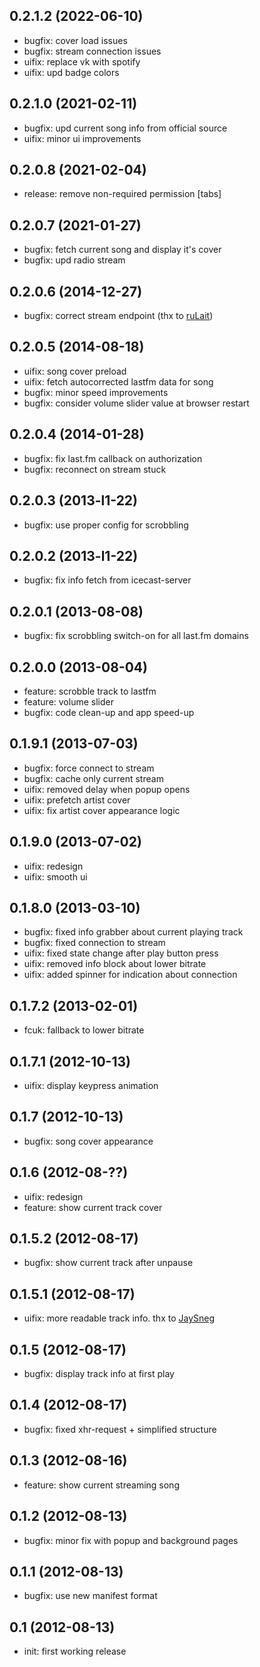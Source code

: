 ## 0.2.1.2 (2022-06-10)

  * bugfix: cover load issues
  * bugfix: stream connection issues
  * uifix: replace vk with spotify
  * uifix: upd badge colors

## 0.2.1.0 (2021-02-11)

  * bugfix: upd current song info from official source
  * uifix: minor ui improvements

## 0.2.0.8 (2021-02-04)

  * release: remove non-required permission [tabs]

## 0.2.0.7 (2021-01-27)

  * bugfix: fetch current song and display it's cover
  * bugfix: upd radio stream

## 0.2.0.6 (2014-12-27)

  * bugfix: correct stream endpoint (thx to [ruLait](https://github.com/ruLait))

## 0.2.0.5 (2014-08-18)

  * uifix: song cover preload
  * uifix: fetch autocorrected lastfm data for song
  * bugfix: minor speed improvements
  * bugfix: consider volume slider value at browser restart

## 0.2.0.4 (2014-01-28)

  * bugfix: fix last.fm callback on authorization
  * bugfix: reconnect on stream stuck

## 0.2.0.3 (2013-l1-22)

  * bugfix: use proper config for scrobbling

## 0.2.0.2 (2013-l1-22)

  * bugfix: fix info fetch from icecast-server

## 0.2.0.1 (2013-08-08)

  * bugfix: fix scrobbling switch-on for all last.fm domains

## 0.2.0.0 (2013-08-04)

  * feature: scrobble track to lastfm
  * feature: volume slider
  * bugfix: code clean-up and app speed-up

## 0.1.9.1 (2013-07-03)

  * bugfix: force connect to stream
  * bugfix: cache only current stream
  * uifix: removed delay when popup opens
  * uifix: prefetch artist cover
  * uifix: fix artist cover appearance logic

## 0.1.9.0 (2013-07-02)

  * uifix: redesign
  * uifix: smooth ui

## 0.1.8.0 (2013-03-10)

  * bugfix: fixed info grabber about current playing track
  * bugfix: fixed connection to stream
  * uifix: fixed state change after play button press
  * uifix: removed info block about lower bitrate
  * uifix: added spinner for indication about connection

## 0.1.7.2 (2013-02-01)

  * fcuk: fallback to lower bitrate

## 0.1.7.1 (2012-10-13)

  * uifix: display keypress animation

## 0.1.7 (2012-10-13)

  * bugfix: song cover appearance

## 0.1.6 (2012-08-??)

  * uifix: redesign
  * feature: show current track cover

## 0.1.5.2 (2012-08-17)

  * bugfix: show current track after unpause

## 0.1.5.1 (2012-08-17)

  * uifix: more readable track info. thx to [JaySneg](https://github.com/jaysneg)

## 0.1.5 (2012-08-17)

  * bugfix: display track info at first play

## 0.1.4 (2012-08-17)

  * bugfix: fixed xhr-request + simplified structure

## 0.1.3 (2012-08-16)

  * feature: show current streaming song

## 0.1.2 (2012-08-13)

  * bugfix: minor fix with popup and background pages

## 0.1.1 (2012-08-13)

  * bugfix: use new manifest format

## 0.1 (2012-08-13)

  * init: first working release

